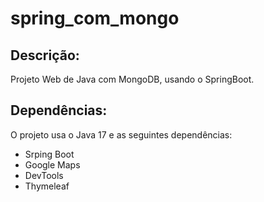 # spring_com_mongo
Descrição:
----------
Projeto Web de Java com MongoDB, usando o SpringBoot.

Dependências:
-------------
O projeto usa o Java 17 e as seguintes dependências:
* Srping Boot
* Google Maps
* DevTools
* Thymeleaf
